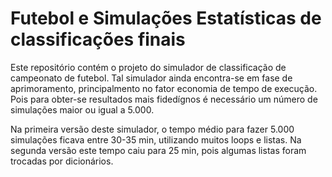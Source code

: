 # Futebol e Simulações Estatísticas de classificações finais
Este repositório contém o projeto do simulador de classificação de campeonato de futebol. Tal simulador ainda encontra-se em fase de aprimoramento, principalmento no fator economia de tempo de execução. Pois para obter-se resultados mais fidedígnos é necessário um número de simulações maior ou igual a 5.000.

Na primeira versão deste simulador, o tempo médio para fazer 5.000 simulações ficava entre 30-35 min, utilizando muitos loops e listas. Na segunda versão este tempo caiu para 25 min, pois algumas listas foram trocadas por dicionários. 
